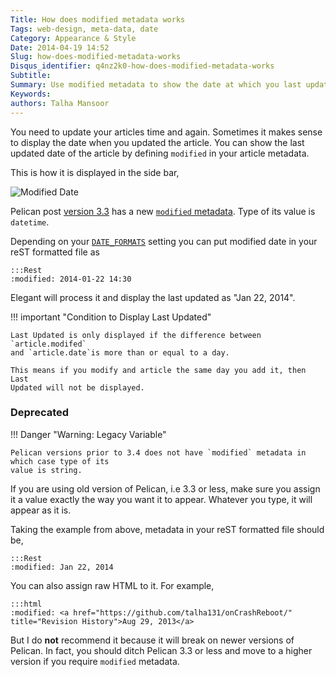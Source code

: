 ```yaml
---
Title: How does modified metadata works
Tags: web-design, meta-data, date
Category: Appearance & Style
Date: 2014-04-19 14:52
Slug: how-does-modified-metadata-works
Disqus_identifier: q4nz2k0-how-does-modified-metadata-works
Subtitle:
Summary: Use modified metadata to show the date at which you last updated the article
Keywords:
authors: Talha Mansoor
---
```


You need to update your articles time and again. Sometimes it makes sense to
display the date when you updated the article. You can show the last updated
date of the article by defining `modified` in your article metadata.

This is how it is displayed in the side bar,

![Modified Date]({static}/images/elegant-theme_last-modified.png)

Pelican post [version
3.3](https://github.com/getpelican/pelican/releases/tag/3.3.0) has a new
[`modified` metadata](https://github.com/getpelican/pelican/pull/1148). Type of
its value is `datetime`.

Depending on your
[`DATE_FORMATS`](http://docs.getpelican.com/en/latest/settings.html#basic-settings)
setting you can put modified date in your reST formatted file as

    :::Rest
    :modified: 2014-01-22 14:30

Elegant will process it and display the last updated as "Jan 22, 2014".

!!! important "Condition to Display Last Updated"

    Last Updated is only displayed if the difference between `article.modifed`
    and `article.date`is more than or equal to a day.

    This means if you modify and article the same day you add it, then Last
    Updated will not be displayed.

### Deprecated

!!! Danger "Warning: Legacy Variable"

    Pelican versions prior to 3.4 does not have `modified` metadata in which case type of its
    value is string.

If you are using old version of Pelican, i.e 3.3 or less, make
sure you assign it a value exactly the way you want it to appear.
Whatever you type, it will appear as it is.

Taking the
example from above, metadata in your reST formatted file should be,

    :::Rest
    :modified: Jan 22, 2014

You can also assign raw HTML to it. For example,

    :::html
    :modified: <a href="https://github.com/talha131/onCrashReboot/" title="Revision History">Aug 29, 2013</a>

But I do **not** recommend it because it will break on newer versions of
Pelican. In fact, you should ditch Pelican 3.3 or less and move to a higher
version if you require `modified` metadata.
